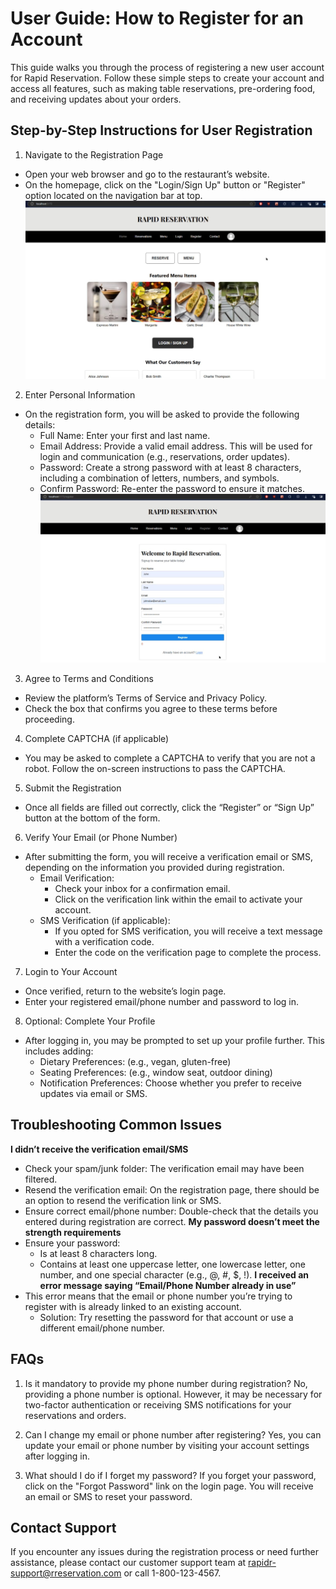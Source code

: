 # User Guide: How to Register for an Account
This guide walks you through the process of registering a new user account for Rapid Reservation. Follow these simple steps to create your account and access all features, such as making table reservations, pre-ordering food, and receiving updates about your orders.

## Step-by-Step Instructions for User Registration
1. Navigate to the Registration Page
  - Open your web browser and go to the restaurant’s website.
  - On the homepage, click on the "Login/Sign Up" button or "Register" option located on the navigation bar at top.
    ![Rapid Reservation Register Page!](KB-Pictures/LandingPage_Progress.jpeg "Register Page")
2. Enter Personal Information
  - On the registration form, you will be asked to provide the following details:
    - Full Name: Enter your first and last name.
    - Email Address: Provide a valid email address. This will be used for login and communication (e.g., reservations, order updates).
    - Password: Create a strong password with at least 8 characters, including a combination of letters, numbers, and symbols.
    - Confirm Password: Re-enter the password to ensure it matches.
      ![Rapid Reservation Sign up](KB-Pictures/RegistrationPage.jpg)
3. Agree to Terms and Conditions
  - Review the platform’s Terms of Service and Privacy Policy.
  - Check the box that confirms you agree to these terms before proceeding.
4. Complete CAPTCHA (if applicable)
  - You may be asked to complete a CAPTCHA to verify that you are not a robot. Follow the on-screen instructions to pass the CAPTCHA.
5. Submit the Registration
  - Once all fields are filled out correctly, click the “Register” or “Sign Up” button at the bottom of the form.
6. Verify Your Email (or Phone Number)
  - After submitting the form, you will receive a verification email or SMS, depending on the information you provided during registration.
    - Email Verification:
      - Check your inbox for a confirmation email.
      - Click on the verification link within the email to activate your account.
    - SMS Verification (if applicable):
      - If you opted for SMS verification, you will receive a text message with a verification code.
      - Enter the code on the verification page to complete the process.
7. Login to Your Account
  - Once verified, return to the website’s login page.
  - Enter your registered email/phone number and password to log in.
8. Optional: Complete Your Profile
  - After logging in, you may be prompted to set up your profile further. This includes adding:
    - Dietary Preferences: (e.g., vegan, gluten-free)
    - Seating Preferences: (e.g., window seat, outdoor dining)
    - Notification Preferences: Choose whether you prefer to receive updates via email or SMS.
## Troubleshooting Common Issues

**I didn’t receive the verification email/SMS**
  - Check your spam/junk folder: The verification email may have been filtered.
  - Resend the verification email: On the registration page, there should be an option to resend the verification link or SMS.
  - Ensure correct email/phone number: Double-check that the details you entered during registration are correct.
**My password doesn’t meet the strength requirements**
  - Ensure your password:
    - Is at least 8 characters long.
    - Contains at least one uppercase letter, one lowercase letter, one number, and one special character (e.g., @, #, $, !).
**I received an error message saying “Email/Phone Number already in use”**
  - This error means that the email or phone number you’re trying to register with is already linked to an existing account.
    - Solution: Try resetting the password for that account or use a different email/phone number.
      
## FAQs
1. Is it mandatory to provide my phone number during registration?
No, providing a phone number is optional. However, it may be necessary for two-factor authentication or receiving SMS notifications for your reservations and orders.

2. Can I change my email or phone number after registering?
Yes, you can update your email or phone number by visiting your account settings after logging in.

3. What should I do if I forget my password?
If you forget your password, click on the "Forgot Password" link on the login page. You will receive an email or SMS to reset your password.

## Contact Support
If you encounter any issues during the registration process or need further assistance, please contact our customer support team at rapidr-support@rreservation.com or call 1-800-123-4567.
